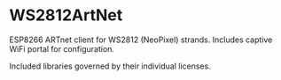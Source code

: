 # WS2812ArtNet

ESP8266 ARTnet client for WS2812 (NeoPixel) strands.
Includes captive WiFi portal for configuration.

Included libraries governed by their individual licenses.